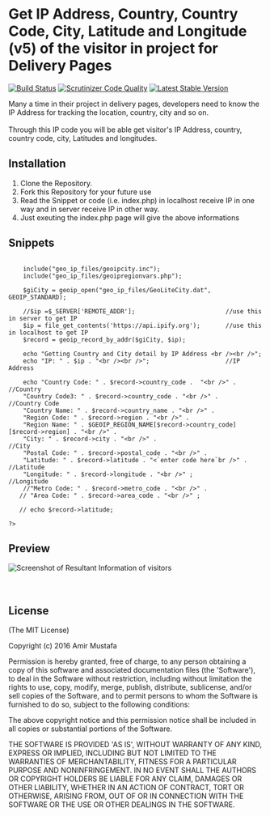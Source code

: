 # Get IP Address, Country, Country Code, City, Latitude and Longitude (v5) of the visitor in project for Delivery Pages 

[![Build Status](https://img.shields.io/travis/facebook/php-graph-sdk/5.4.svg)](#)
[![Scrutinizer Code Quality](https://scrutinizer-ci.com/g/facebook/facebook-php-sdk-v4/badges/quality-score.png?b=5.4)](#)
[![Latest Stable Version](http://img.shields.io/badge/Latest%20Stable-5.4.4-blue.svg)](#)


Many a time in their project in delivery pages, developers need to know the IP Address for tracking the location, country, city and so on.<br><br>
Through this IP code you will be able get visitor's IP Address, country, country code, city, Latitudes and longitudes. 

## Installation

1. Clone the Repository.<br>
2. Fork this Repository for your future use<br>
3. Read the Snippet or code (i.e. index.php) in localhost receive IP in one way and in server receive IP in other way.
4. Just exeuting the index.php page will give the above informations

## Snippets

```<?php

    include("geo_ip_files/geoipcity.inc");
    include("geo_ip_files/geoipregionvars.php");

    $giCity = geoip_open("geo_ip_files/GeoLiteCity.dat", GEOIP_STANDARD);

    //$ip =$_SERVER['REMOTE_ADDR'];                         //use this in server to get IP
    $ip = file_get_contents('https://api.ipify.org');       //use this in localhost to get IP
    $record = geoip_record_by_addr($giCity, $ip);

    echo "Getting Country and City detail by IP Address <br /><br />";
    echo "IP: " . $ip . "<br /><br />";                     //IP Address

    echo "Country Code: " . $record->country_code .  "<br />" .     //Country
    "Country Code3: " . $record->country_code . "<br />" .          //Country Code
    "Country Name: " . $record->country_name . "<br />" .
    "Region Code: " . $record->region . "<br />" .
    "Region Name: " . $GEOIP_REGION_NAME[$record->country_code][$record->region] . "<br />" .
    "City: " . $record->city . "<br />" .                           //City
    "Postal Code: " . $record->postal_code . "<br />" .
    "Latitude: " . $record->latitude . "<`enter code here`br />" .  //Latitude
    "Longitude: " . $record->longitude . "<br />" ;                 //Longitude
    //"Metro Code: " . $record->metro_code . "<br />" .
   // "Area Code: " . $record->area_code . "<br />" ; 

   // echo $record->latitude;

?>
```

## Preview

![Screenshot of Resultant Information of visitors](https://cloud.githubusercontent.com/assets/15896579/24589042/9bf19fe0-17f1-11e7-8d14-f9abaa437416.JPG?raw=true "Screenshot of Resultant Information of visitors")
<br/><br/><br/>

## License

(The MIT License)

Copyright (c) 2016 Amir Mustafa

Permission is hereby granted, free of charge, to any person obtaining
a copy of this software and associated documentation files (the
'Software'), to deal in the Software without restriction, including
without limitation the rights to use, copy, modify, merge, publish,
distribute, sublicense, and/or sell copies of the Software, and to
permit persons to whom the Software is furnished to do so, subject to
the following conditions:

The above copyright notice and this permission notice shall be
included in all copies or substantial portions of the Software.

THE SOFTWARE IS PROVIDED 'AS IS', WITHOUT WARRANTY OF ANY KIND,
EXPRESS OR IMPLIED, INCLUDING BUT NOT LIMITED TO THE WARRANTIES OF
MERCHANTABILITY, FITNESS FOR A PARTICULAR PURPOSE AND NONINFRINGEMENT.
IN NO EVENT SHALL THE AUTHORS OR COPYRIGHT HOLDERS BE LIABLE FOR ANY
CLAIM, DAMAGES OR OTHER LIABILITY, WHETHER IN AN ACTION OF CONTRACT,
TORT OR OTHERWISE, ARISING FROM, OUT OF OR IN CONNECTION WITH THE
SOFTWARE OR THE USE OR OTHER DEALINGS IN THE SOFTWARE.
